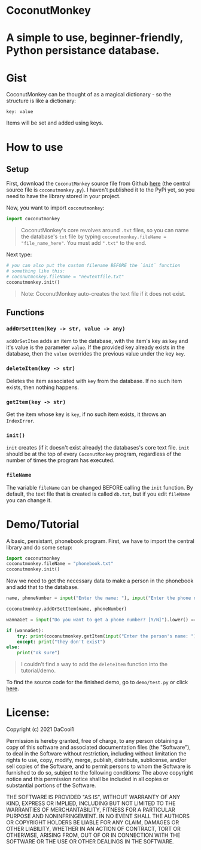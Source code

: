 # CoconutMonkey
# A simple to use, beginner-friendly, Python persistance database.

# Gist
CoconutMonkey can be thought of as a magical dictionary - so the structure is like a dictionary:
```
key: value
```
Items will be set and added using keys.

#  How to use
## Setup
First, download the `CoconutMonkey` source file from Github [here](https://github.com/kewlamogh/coconut-monkey-db) (the central source file is `coconutmonkey.py`). I haven't published it to the PyPi yet, so you need to have the library stored in your project.

Now, you want to import `coconutmonkey`:
```py
import coconutmonkey
```
> CoconutMonkey's core revolves around `.txt` files, so you can name the database's `txt` file by typing `coconutmonkey.fileName = "file_name_here"`. You must add `".txt"` to the end. 

Next type:
```py
# you can also put the custom filename BEFORE the `init` function
# something like this:
# coconutmonkey.fileName = "newtextfile.txt"
coconutmonkey.init()
```

> Note: CoconutMonkey auto-creates the text file if it does not exist.

## Functions
### `addOrSetItem(key -> str, value -> any)`

`addOrSetItem` adds an item to the database, with the item's key as `key` and it's value is the parameter `value`. If the provided key already exists in the database, then the `value` overrides the previous value under the key `key`. 

### `deleteItem(key -> str)`
Deletes the item associated with `key` from the database. If no such item exists, then nothing happens.

### `getItem(key -> str)`
Get the item whose key is `key`, if no such item exists, it throws an `IndexError`.

### `init()`
`init` creates (if it doesn't exist already) the databases's core text file. `init` should be at the top of every `CoconutMonkey` program, regardless of the number of times the program has executed.

### `fileName`
The variable `fileName` can be changed BEFORE calling the `init` function. By default, the text file that is created is called `db.txt`, but if you edit `fileName` you can change it.

# Demo/Tutorial
A basic, persistant, phonebook program. First, we have to import the central library and do some setup:
```py
import coconutmonkey
coconutmonkey.fileName = "phonebook.txt"
coconutmonkey.init()
```
Now we need to get the necessary data to make a person in the phonebook and add that to the database.
```py
name, phoneNumber = input("Enter the name: "), input("Enter the phone number: ")

coconutmonkey.addOrSetItem(name, phoneNumber)

wannaGet = input("Do you want to get a phone number? [Y/N]").lower() == "y" 

if (wannaGet):
    try: print(coconutmonkey.getItem(input("Enter the person's name: ")))
    except: print("they don't exist")
else:
    print("ok sure")
```
> I couldn't find a way to add the `deleteItem` function into the tutorial/demo.

To find the source code for the finished demo, go to `demo/test.py` or click [here](https://github.com/kewlamogh/coconut-monkey-db/blob/main/demo/test.py).

# License:

Copyright (c) 2021 DaCool1

Permission is hereby granted, free of charge, to any person obtaining a copy
of this software and associated documentation files (the "Software"), to deal
in the Software without restriction, including without limitation the rights
to use, copy, modify, merge, publish, distribute, sublicense, and/or sell
copies of the Software, and to permit persons to whom the Software is
furnished to do so, subject to the following conditions:
The above copyright notice and this permission notice shall be included in all
copies or substantial portions of the Software.

THE SOFTWARE IS PROVIDED "AS IS", WITHOUT WARRANTY OF ANY KIND, EXPRESS OR
IMPLIED, INCLUDING BUT NOT LIMITED TO THE WARRANTIES OF MERCHANTABILITY,
FITNESS FOR A PARTICULAR PURPOSE AND NONINFRINGEMENT. IN NO EVENT SHALL THE
AUTHORS OR COPYRIGHT HOLDERS BE LIABLE FOR ANY CLAIM, DAMAGES OR OTHER
LIABILITY, WHETHER IN AN ACTION OF CONTRACT, TORT OR OTHERWISE, ARISING FROM,
OUT OF OR IN CONNECTION WITH THE SOFTWARE OR THE USE OR OTHER DEALINGS IN THE
SOFTWARE.

